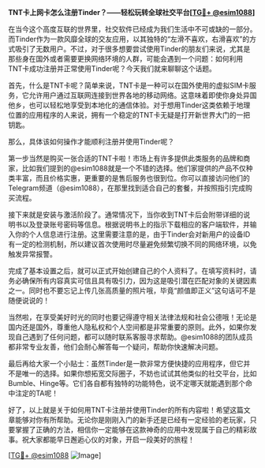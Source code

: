 **TNT卡上网卡怎么注册Tinder？——轻松玩转全球社交平台[[TG💪+ @esim1088](https://t.me/s/esim1088)]**

在当今这个高度互联的世界里，社交软件已经成为我们生活中不可或缺的一部分。而Tinder作为一款风靡全球的交友应用，以其独特的“左滑不喜欢，右滑喜欢”的方式吸引了无数用户。不过，对于很多想要尝试使用Tinder的朋友们来说，尤其是那些身在国外或者需要更换网络环境的人群，可能会遇到一个问题：如何利用TNT卡成功注册并正常使用Tinder呢？今天我们就来聊聊这个话题。

首先，什么是TNT卡呢？简单来说，TNT卡是一种可以在国外使用的虚拟SIM卡服务，它允许用户通过互联网连接到世界各地的移动网络。这意味着即使你身处异国他乡，也可以轻松地享受到本地化的通信体验。对于想用Tinder这类依赖于地理位置的应用程序的人来说，拥有一个稳定的TNT卡无疑是打开新世界大门的一把钥匙。

那么，具体该如何操作才能顺利注册并使用Tinder呢？

第一步当然是购买一张合适的TNT卡啦！市场上有许多提供此类服务的品牌和商家，比如我们提到的@esim1088就是一个不错的选择。他们家提供的产品不仅种类丰富，而且价格实惠，更重要的是售后服务也很到位。你可以直接访问他们的Telegram频道（@esim1088），在那里找到适合自己的套餐，并按照指引完成购买流程。

接下来就是安装与激活阶段了。通常情况下，当你收到TNT卡后会附带详细的说明书以及登录账号密码等信息。根据说明书上的指示下载相应的客户端软件，并输入你的个人信息进行注册。这里需要注意的是，由于Tinder会对新用户的设备ID有一定的检测机制，所以建议首次使用时尽量避免频繁切换不同的网络环境，以免触发异常报警。

完成了基本设置之后，就可以正式开始创建自己的个人资料了。在填写资料时，请务必确保所有内容真实可信且具有吸引力，因为这是吸引潜在匹配对象的关键因素之一。同时也不要忘记上传几张高质量的照片哦，毕竟“颜值即正义”这句话可不是随便说说的！

当然啦，在享受美好时光的同时也要记得遵守相关法律法规和社会公德哦！无论是国内还是国外，尊重他人隐私权和个人空间都是非常重要的原则。此外，如果你发现自己遇到了任何问题，都可以随时联系客服寻求帮助。@esim1088的团队成员都非常专业友善，他们会耐心解答每一个疑问，帮助你快速解决问题。

最后再给大家一个小贴士：虽然Tinder是一款非常方便快捷的应用程序，但它并不是唯一的选择。如果你想拓宽交际圈子，不妨也试试其他类似的社交平台，比如Bumble、Hinge等。它们各自都有独特的功能特色，说不定哪天就能遇到那个命中注定的TA呢！

好了，以上就是关于如何用TNT卡注册并使用Tinder的所有内容啦！希望这篇文章能够对你有所帮助。无论你是刚刚入门的新手还是已经有一定经验的老玩家，只要掌握了正确的方法，相信你一定能够在这款神奇的应用中发现属于自己的精彩故事。祝大家都能早日邂逅心仪的对象，开启一段美好的旅程！

[[TG💪+ @esim1088](https://t.me/s/esim1088) ![Image](https://i.postimg.cc/4NQfJmqS/Snipaste-2025-05-13-00-14-12.png)]